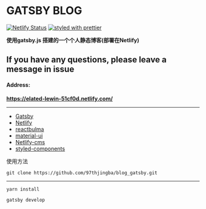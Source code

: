 # GATSBY BLOG

[![Netlify Status](https://api.netlify.com/api/v1/badges/72747953-bcd7-4a37-9954-f89e94ed8a5f/deploy-status)](https://app.netlify.com/sites/elated-lewin-51cf0d/deploys)
[![styled with prettier](https://img.shields.io/badge/styled_with-prettier-ff69b4.svg)](https://github.com/prettier/prettier)


**使用gatsby.js 搭建的一个个人静态博客(部署在Netlify)**

## If you have any questions, please leave a message in issue
#### Address:
**https://elated-lewin-51cf0d.netlify.com/**

---
- [Gatsby](https://www.gatsbyjs.org/)
- [Netlify](https://www.netlify.com/)
- [reactbulma](https://github.com/kulakowka/react-bulma)
- [material-ui](https://material-ui.com/styles/basics/)
- [Netlify-cms](https://www.netlifycms.org/)
- [styled-components](https://github.com/styled-components/styled-components)
  



使用方法

```
git clone https://github.com/97thjingba/blog_gatsby.git
```

---

```
yarn install
```

```
gatsby develop
```
